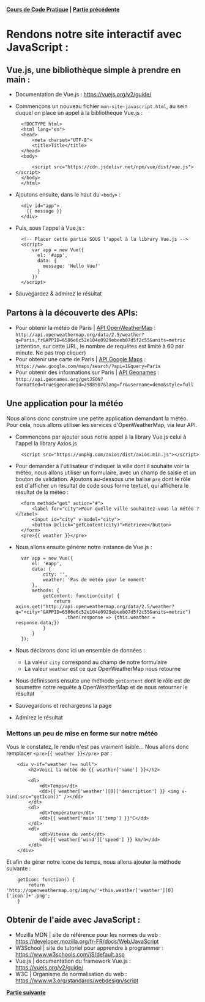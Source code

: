 **[Cours de Code Pratique](../README.md) | [Partie précédente](../curriculum-vitae/README.md)**

# Rendons notre site interactif avec JavaScript :

## Vue.js, une bibliothèque simple à prendre en main :
- Documentation de Vue.js : https://vuejs.org/v2/guide/
- Commençons un nouveau fichier `mon-site-javascript.html`, au sein duquel on place un appel à la bibliothèque Vue.js :

        
        <!DOCTYPE html>
        <html lang="en">
        <head>
            <meta charset="UTF-8">
            <title>Title</title>
        </head>
        <body>
        
            <script src="https://cdn.jsdelivr.net/npm/vue/dist/vue.js"></script>
        </body>
        </html>
        
- Ajoutons ensuite, dans le haut du `<body>` :


        <div id="app">
          {{ message }}
        </div>
        

- Puis, sous l'appel à Vue.js :


        <!-- Placer cette partie SOUS l'appel à la library Vue.js -->
        <script>
            var app = new Vue({
              el: '#app',
              data: {
                message: 'Hello Vue!'
              }
            })
        </script>
        
- Sauvegardez & admirez le résultat
        
## Partons à la découverte des APIs:
- Pour obtenir la météo de Paris | [API OpenWeatherMap](http://openweathermap.org) : `http://api.openweathermap.org/data/2.5/weather?q=Paris,fr&APPID=6586e6c52e104e0929ebeeb07d5f2c55&units=metric` (attention, sur cette URL, le nombre de requêtes est limité à 60 par minute. Ne pas trop cliquer)
- Pour obtenir une carte de Paris | [API Google Maps](https://www.google.com/maps/) : `https://www.google.com/maps/search/?api=1&query=Paris`
- Pour obtenir des informations sur Paris | [API Geonames](http://geonames.org) : `http://api.geonames.org/getJSON?formatted=true&geonameId=2988507&lang=fr&username=demo&style=full`


## Une application pour la météo
Nous allons donc construire une petite application demandant la météo. Pour cela, nous allons utiliser les services 
d'OpenWeatherMap, via leur API.

- Commençons par ajouter sous notre appel à la library Vue.js celui à l'appel la library Axios.js
        
        
        <script src="https://unpkg.com/axios/dist/axios.min.js"></script>
        
- Pour demander à l'utilisateur d'indiquer la ville dont il souhaite voir la météo, nous allons utiliser un formulaire,
avec un champ de saisie et un bouton de validation. Ajoutons au-dessous une balise `pre` dont le rôle est d'afficher un résultat
 de code sous forme textuel, qui affichera le résultat de la météo :

        
        <form method="get" action="#">
            <label for="city">Pour quelle ville souhaitez-vous la météo ?</label>
            <input id="city" v-model="city">
            <button @click="getContent(city)">Retrieve</button>
        </form>
        <pre>{{ weather }}</pre>
        
- Nous allons ensuite générer notre instance de Vue.js :


        var app = new Vue({
            el: '#app',
            data: {
                city: '',
                weather: 'Pas de météo pour le moment'
            },
            methods: {
                getContent: function(city) {
                    return axios.get("http://api.openweathermap.org/data/2.5/weather?q="+city+"&APPID=6586e6c52e104e0929ebeeb07d5f2c55&units=metric")
                        .then(response => {this.weather = response.data;})
                }
            }
        });
        
- Nous déclarons donc ici un ensemble de données :
    - La valeur `city` correspond au champ de notre formulaire
    - La valeur `weather` est ce que OpenWeatherMap nous retourne
    
- Nous définissons ensuite une méthode `getContent` dont le rôle est de soumettre notre requête à OpenWeatherMap et de nous retourner le résultat

- Sauvegardons et rechargeons la page

- Admirez le résultat

### Mettons un peu de mise en forme sur notre météo
Vous le constatez, le rendu n'est pas vraiment lisible... Nous allons donc remplacer `<pre>{{ weather }}</pre>` par :

        <div v-if="weather !== null">
            <h2>Voici la météo de {{ weather['name'] }}</h2>

            <dl>
                <dt>Temps</dt>
                <dd>{{ weather['weather'][0]['description'] }} <img v-bind:src="getIcon()" /></dd>
            </dl>
            <dl>
                <dt>Température</dt>
                <dd>{{ weather['main']['temp'] }}°C</dd>
            </dl>
            <dl>
                <dt>Vitesse du vent</dt>
                <dd>{{ weather['wind']['speed'] }} km/h</dd>
            </dl>
        </div>
        
Et afin de gérer notre icone de temps, nous allons ajouter la méthode suivante :

        getIcon: function() {
            return 'http://openweathermap.org/img/w/'+this.weather['weather'][0]['icon']+'.png';
        }
        
## Obtenir de l'aide avec JavaScript :
- Mozilla MDN | site de référence pour les normes du web : https://developer.mozilla.org/fr-FR/docs/Web/JavaScript
- W3School | site de tutoriel pour apprendre à programmer : https://www.w3schools.com/jS/default.asp
- Vue.js | documentation du framework Vue.js : https://vuejs.org/v2/guide/
- W3C | Organisme de normalisation du web : https://www.w3.org/standards/webdesign/script

**[Partie suivante](../sauvegarder-mettre-en-ligne/README.md)**
